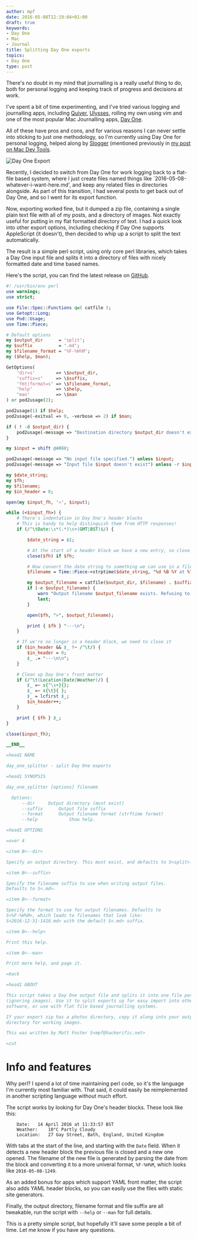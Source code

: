 ```yaml
---
author: mpf
date: 2016-05-08T12:19:04+01:00
draft: true
keywords:
- Day One
- Mac
- Journal
title: Splitting Day One exports
topics:
- Day One
type: post
---
```


There's no doubt in my mind that journalling is a really useful thing to do,
both for personal logging and keeping track of progress and decisions at work.

I've spent a bit of time experimenting, and I've tried various logging and journalling apps, including
[Quiver](http://happenapps.com), [Ulysses](http://ulyssesapp.com), rolling my
own using vim and one of the most popular Mac Journalling apps, [Day One](http://dayoneapp.com).

All of these have pros and cons, and for various reasons I can never settle
into sticking to just one methodology, so I'm currently using Day One for
personal logging, helped along by
[Slogger](http://brettterpstra.com/projects/slogger/) (mentioned previously in
[my post on Mac Dev Tools](https://hackerific.net/2016/02/13/mac-dev-tools/).

![Day One Export](/images/posts/day_one_export.png)

Recently, I decided to switch from Day One for work logging back to a flat-file
based system, where I just create files named things like
`2016-05-08-whatever-i-want-here.md', and keep any related files in directories
alongside. As part of this transition, I had several posts to get back out of
Day One, and so I went for its export function.

Now, exporting worked fine, but it dumped a zip file, containing a single plain
text file with all of my posts, and a directory of images. Not exactly useful
for putting in my flat formatted directory of text. I had a quick look into
other export options, including checking if Day One supports AppleScript (it
doesn't), then decided to whip up a script to split the text automatically. 

The result is a simple perl script, using only core perl libraries, which takes
a Day One input file and splits it into a directory of files with nicely
formatted date and time based names.

Here's the script, you can find the latest release on
[GitHub](https://github.com/mattfoster/dotfiles/blob/master/bin/day_one_splitter).

```perl
#! /usr/bin/env perl
use warnings;
use strict;

use File::Spec::Functions qw( catfile );
use Getopt::Long;
use Pod::Usage;
use Time::Piece;

# Default options
my $output_dir      = 'split';
my $suffix          = '.md';
my $filename_format = '%F-%H%M';
my ($help, $man);

GetOptions(
    'dir=s'        => \$output_dir,
    'suffix=s'     => \$suffix,
    'fmt|format=s' => \$filename_format,
    'help'         => \$help,
    'man'          => \$man
) or pod2usage(2);

pod2usage(1) if $help;
pod2usage(-exitval => 0, -verbose => 2) if $man;

if ( ! -d $output_dir) {
    pod2usage(-message => "Destination directory $output_dir doesn't exist");
}

my $input = shift @ARGV;

pod2usage(-message => "No input file specified.") unless $input;
pod2usage(-message => "Input file $input doesn't exist") unless -r $input;

my $date_string;
my $fh;
my $filename;
my $in_header = 0;

open(my $input_fh, '<', $input);

while (<$input_fh>) {
    # There's indentation in Day One's header blocks
    # This is handy to help distinguish them from HTTP responses!
    if (/^\tDate:\s*(.*)\s+(GMT|BST)$/) {

        $date_string = $1;

        # At the start of a header block we have a new entry, so close any open files
        close($fh) if $fh;

        # Now convert the date string to something we can use in a filename
        $filename = Time::Piece->strptime($date_string, "%d %B %Y at %T")->strftime($filename_format);

        my $output_filename = catfile($output_dir, $filename) . $suffix;
        if (-e $output_filename) {
            warn "Output filename $output_filename exists. Refusing to overwrite it and quitting instead!\n";
            last;
        }

        open($fh, ">", $output_filename);

        print { $fh } "---\n";
    }

    # If we're no longer in a header block, we need to close it
    if ($in_header && $_ !~ /^\t/) {
        $in_header = 0;
        $_ .= "---\n\n";
    }

    # Clean up Day One's front matter
    if (/^\t(Location|Date|Weather)/) {
        $_ =~ s{^\s+}{};
        $_ =~ s{\t}{ };
        $_ = lcfirst $_;
        $in_header++;
    }

    print { $fh } $_;
}

close($input_fh);

__END__

=head1 NAME 

day_one_splitter - split Day One exports

=head1 SYNOPSIS 

day_one_splitter [options] filename

  Options:
      --dir		Output directory (must exist)
      --suffix		Output file suffix
      --format		Output filename format (strftime format)
      --help	        Show help.

=head1 OPTIONS

=over 4

=item B<--dir>

Specify an output directory. This must exist, and defaults to S<split>.

=item B<--suffix>

Specify the filename suffix to use when writing output files.
Defaults to S<.md>.

=item B<--format>

Specify the format to use for output filenames. Defaults to
S<%F-%H%M>, which leads to filenames that look like: 
S<2016-12-31-1410.md> with the default S<.md> suffix.

=item B<--help>

Print this help.

=item B<--man>

Print more help, and page it.

=back

=head1 ABOUT

This script takes a Day One output file and splits it into one file per post
(ignoring images). Use it to split exports up for easy import into other
software, or use with flat file based journalling systems.

If your export zip has a photos directory, copy it along into your output
directory for working images.

This was written by Matt Foster S<mpf@hackerific.net>

=cut
```

# Info and features

Why perl? I spend a lot of time maintaining perl code, so it's the language I'm
currently most familiar with. That said, it could easily be reimplemented in
another scripting language without much effort.

The script works by looking for Day One's header blocks. These look like this:

```
	Date:	14 April 2016 at 11:33:57 BST
	Weather:	10°C Partly Cloudy
	Location:	27 Gay Street, Bath, England, United Kingdom
```

With tabs at the start of the line, and starting with the `Date` field. When it
detects a new header block the previous file is closed and a new one opened.
The filename of the new file is generated by parsing the date from the block
and converting it to a more univeral format, `%F-%H%M`, which looks like 
`2016-05-08-1249`.

As an added bonus for apps which support YAML front matter, the script also
adds YAML header blocks, so you can easily use the files with static site
generators.

Finally, the output directory, filename format and file suffix are all
tweakable, run the script with `--help` or `--man` for full details.

This is a pretty simple script, but hopefully it'll save some people a bit of
time.  Let me know if you have any questions.

